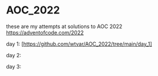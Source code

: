 # AOC_2022

these are my attempts at solutions to AOC 2022
https://adventofcode.com/2022

day 1: [https://github.com/wtvar/AOC_2022/tree/main/day_1]

day 2:

day 3:

